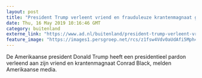 ```yaml
---
layout: post
title: "President Trump verleent vriend en frauduleuze krantenmagnaat gratie"
date: Thu, 16 May 2019 10:16:46 GMT
category: buitenland
externe_link: "https://www.ad.nl/buitenland/president-trump-verleent-vriend-en-frauduleuze-krantenmagnaat-gratie~a56e2d9d/"
feature_image: "https://images1.persgroep.net/rcs/z1fsw4Vdv0aUdAfi5Mph49Ktbj0/diocontent/148484887/_fitwidth/400/?appId=21791a8992982cd8da851550a453bd7f&quality=0.7"
---
```


De Amerikaanse president Donald Trump heeft een presidentieel pardon verleend aan zijn vriend en krantenmagnaat Conrad Black, melden Amerikaanse media.
